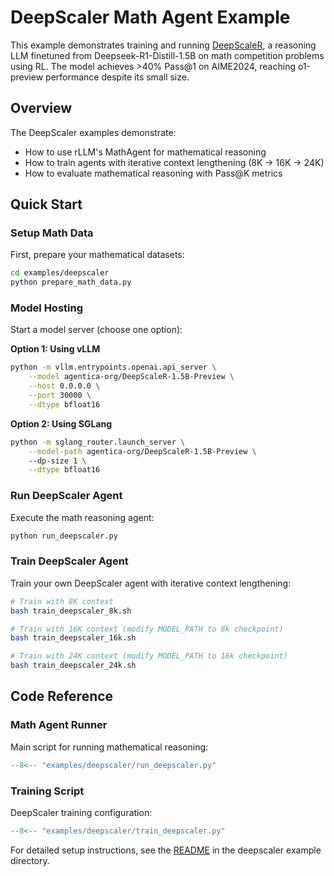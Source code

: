 # DeepScaler Math Agent Example

This example demonstrates training and running [DeepScaleR](https://pretty-radio-b75.notion.site/DeepScaleR-Surpassing-O1-Preview-with-a-1-5B-Model-by-Scaling-RL-19681902c1468005bed8ca303013a4e2), a reasoning LLM finetuned from Deepseek-R1-Distill-1.5B on math competition problems using RL. The model achieves >40% Pass@1 on AIME2024, reaching o1-preview performance despite its small size. 

## Overview

The DeepScaler examples demonstrate:

- How to use rLLM's MathAgent for mathematical reasoning
- How to train agents with iterative context lengthening (8K -> 16K -> 24K)
- How to evaluate mathematical reasoning with Pass@K metrics

## Quick Start

### Setup Math Data

First, prepare your mathematical datasets:

```bash
cd examples/deepscaler
python prepare_math_data.py
```

### Model Hosting

Start a model server (choose one option):

**Option 1: Using vLLM**
```bash
python -m vllm.entrypoints.openai.api_server \
    --model agentica-org/DeepScaleR-1.5B-Preview \
    --host 0.0.0.0 \
    --port 30000 \
    --dtype bfloat16 
```

**Option 2: Using SGLang**
```bash
python -m sglang_router.launch_server \
    --model-path agentica-org/DeepScaleR-1.5B-Preview \ 
    --dp-size 1 \
    --dtype bfloat16
```

### Run DeepScaler Agent

Execute the math reasoning agent:

```bash
python run_deepscaler.py
```

### Train DeepScaler Agent

Train your own DeepScaler agent with iterative context lengthening:

```bash
# Train with 8K context
bash train_deepscaler_8k.sh

# Train with 16K context (modify MODEL_PATH to 8k checkpoint)
bash train_deepscaler_16k.sh

# Train with 24K context (modify MODEL_PATH to 16k checkpoint)
bash train_deepscaler_24k.sh
```

## Code Reference

### Math Agent Runner

Main script for running mathematical reasoning:

```python title="examples/deepscaler/run_deepscaler.py"
--8<-- "examples/deepscaler/run_deepscaler.py"
```

### Training Script

DeepScaler training configuration:

```python title="examples/deepscaler/train_deepscaler.py"
--8<-- "examples/deepscaler/train_deepscaler.py"
```

For detailed setup instructions, see the [README](https://github.com/rllm-org/rllm/blob/main/examples/deepscaler/README.md) in the deepscaler example directory.
